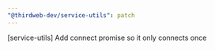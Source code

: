 ```yaml
---
"@thirdweb-dev/service-utils": patch
---
```


[service-utils] Add connect promise so it only connects once
